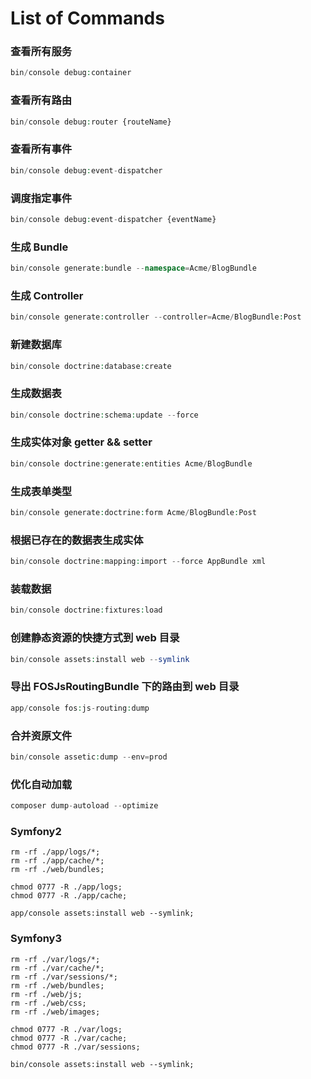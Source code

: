 
# List of Commands

### 查看所有服务

```php
bin/console debug:container
```

### 查看所有路由

```php
bin/console debug:router {routeName}
```

### 查看所有事件

```php
bin/console debug:event-dispatcher
```

### 调度指定事件

```php
bin/console debug:event-dispatcher {eventName}
```

### 生成 Bundle

```php
bin/console generate:bundle --namespace=Acme/BlogBundle
```

### 生成 Controller

```php
bin/console generate:controller --controller=Acme/BlogBundle:Post
```

### 新建数据库

```php
bin/console doctrine:database:create
```

### 生成数据表
```php
bin/console doctrine:schema:update --force
```

### 生成实体对象 getter && setter

```php
bin/console doctrine:generate:entities Acme/BlogBundle
```

### 生成表单类型
```php
bin/console generate:doctrine:form Acme/BlogBundle:Post
```

### 根据已存在的数据表生成实体

```php
bin/console doctrine:mapping:import --force AppBundle xml
```

### 装载数据

```php
bin/console doctrine:fixtures:load
```

### 创建静态资源的快捷方式到 web 目录

```php
bin/console assets:install web --symlink
```

### 导出 FOSJsRoutingBundle 下的路由到 web 目录

```php
app/console fos:js-routing:dump
```

### 合并资原文件

```php
bin/console assetic:dump --env=prod
```

### 优化自动加载

```php
composer dump-autoload --optimize
```

### Symfony2

```
rm -rf ./app/logs/*;
rm -rf ./app/cache/*;
rm -rf ./web/bundles;

chmod 0777 -R ./app/logs;
chmod 0777 -R ./app/cache;

app/console assets:install web --symlink;
```

### Symfony3

```
rm -rf ./var/logs/*;
rm -rf ./var/cache/*;
rm -rf ./var/sessions/*;
rm -rf ./web/bundles;
rm -rf ./web/js;
rm -rf ./web/css;
rm -rf ./web/images;

chmod 0777 -R ./var/logs;
chmod 0777 -R ./var/cache;
chmod 0777 -R ./var/sessions;

bin/console assets:install web --symlink;
```
